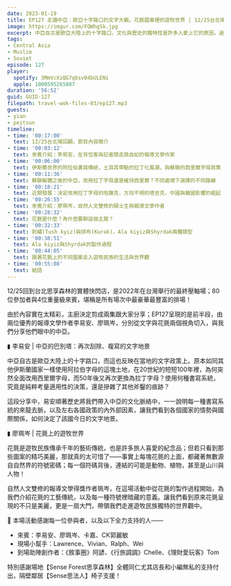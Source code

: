 ```yaml
---
date: 2023-01-19
title: EP127 走讀中亞：歐亞十字路口的文字大戰，花氈圖案裡的遊牧世界 | 12/25台北場精華之一 ft. 李易安、廖珮岑
image: https://imgur.com/FQWhgSk.jpg
excerpt: 中亞自古是歐亞大陸上的十字路口，文化與歷史的獨特性是許多人愛上它的原因。過去100年來兩次巨大的文字政策變遷，反映的是怎樣的歷史與國際關係脈絡？花氈原來不只是工藝，更是將自然萬千濃縮於一張毛毯上的視覺表達？來聽聽我們這些中亞控聊聊這裡究竟為何迷人吧！
tags:
- Central Asia
- Muslim
- Soviet
episode: 127
player:
  spotify: 3MmVcXiQG7qbsv04bULENi
  apple: 1000595265807
duration: '56:52'
guid: GUID-127
filepath: travel-wok-files-03/ep127.mp3
guests:
- yian
- peitsun
timeline:
- time: '00:17:00'
  text: 12/25台北場回顧，節目內容簡介
- time: '00:03:12'
  text: 來賓介紹：李易安，在背包客與記者間走跳自如的報導文學作家
- time: '00:06:00'
  text: 伊斯蘭世界的阿拉伯書寫傳統，土耳其帶動的拉丁化風潮，與蘇聯的西里爾字母政策
- time: '00:11:36'
  text: 蘇聯解體之後的中亞，改用拉丁字母還是維持西里爾？不同處境下選擇的不同路線
- time: '00:18:21'
  text: 近期發展：決定改用拉丁字母的哈薩克，方向不明的塔吉克，中國與韓國影響的崛起
- time: '00:26:55'
  text: 來賓介紹：廖珮岑，自然人文雙修的碩士生與報導文學作者
- time: '00:28:32'
  text: 花氈是什麼？為什麼要聊這個主題？
- time: '00:32:33'
  text: 刺繡(Tush kyiz)與拼布(Kurak)，Ala kiyiz與Shyrdak兩種類型
- time: '00:38:51'
  text: Ala kiyiz與Shyrdak的製作過程
- time: '00:44:05'
  text: 跟著花氈上的不同圖案走入遊牧民族的生活與世界觀
- time: '00:55:08'
  text: 結語
---
```

12/25回到台北思享森林的實體快閃店，是2022年在台灣舉行的最終壓軸場；80位參加者與4位重量級來賓，堪稱是所有場次中最豪華最豐富的排場！

由於內容實在太精彩，主廚決定剪成兩集跟大家分享；EP127呈現的是前半段，由兩位優秀的報導文學作者李易安、廖珮岑，分別從文字與花氈兩個視角切入，與我們分享他們眼中的中亞。

▮ 李易安 | 中亞的巴別塔：再次刮除、複寫的文字地景

中亞自古是歐亞大陸上的十字路口，而這也反映在當地的文字政策上。原本如同其他伊斯蘭國家一樣使用阿拉伯字母的這塊土地，在20世紀的短短100年裡，為何突然全面改用西里爾字母，而50年後又再次更換為拉丁字母？使用何種書寫系統，究竟是純粹考量適用性的決策，還是摻雜了其他斧鑿的痕跡？

這段分享中，易安順著歷史將我們帶入中亞的文化脈絡中，一一說明每一種書寫系統的來龍去脈，以及左右各國政策的內外部因素，讓我們看到各個國家的情勢與國際關係，如何決定了該國今日的文字地景。

▮ 廖珮岑 | 花氈上的遊牧世界

花氈是遊牧民族傳承千年的藝術傳統，也是許多旅人喜愛的紀念品；但若只看到那些圖案的精巧美麗，那就真的太可惜了——事實上每塊花氈的上面，都藏著無數源自自然界的符號密碼；每一個符碼背後，連結的可能是動物、植物，甚至是山川與人物！

自然人文雙修的報導文學得獎作者珮岑，在這場活動中從花氈的製作過程開始，為我們介紹花氈的工藝傳統，以及每一種符號裡暗藏的意義。讓我們看到原來花氈呈現的不只是美麗，更是一扇大門，帶領我們走進遊牧民族獨特的世界觀中。

🫶 本場活動感謝每一位參與者，以及以下全力支持的人——

* 來賓：李易安、廖珮岑、卡嘉、CK郭麗敏
* 現場小幫手：Lawrence、Vivian、Ralph、Wei
* 到場助陣創作者：《敘事圈》阿諺、《行旅調調》Chelle、《理財愛玩客》Tom

特別感謝場地【Sense Forest思享森林】全體同仁尤其店長和小編無私的支持付出，隔壁鄰居【Sense思法人】椅子支援！
